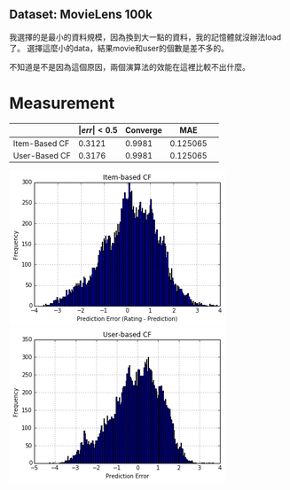 ## Dataset: MovieLens 100k
我選擇的是最小的資料規模，因為換到大一點的資料，我的記憶體就沒辦法load了。
選擇這麼小的data，結果movie和user的個數是差不多的。

不知道是不是因為這個原因，兩個演算法的效能在這裡比較不出什麼。

# Measurement
|               | $\|err\| <0.5$ | Converge | MAE      |   |
|---------------|----------------|----------|----------|---|
| Item-Based CF | 0.3121         | 0.9981   | 0.125065 |   |
| User-Based CF | 0.3176         | 0.9981   | 0.125065 |   |

![Prediction error of Item Based CF](item_based_pred_err.png)
![Prediction error of User Based CF](user_based_pred_err.png)
